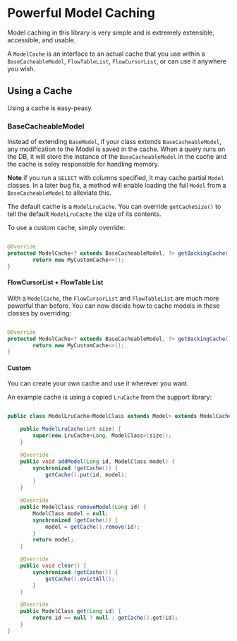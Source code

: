 # Powerful Model Caching

Model caching in this library is very simple and is extremely extensible, accessible, and usable. 

A ```ModelCache``` is an interface to an actual cache that you use within a ```BaseCacheableModel```, ```FlowTableList```, ```FlowCursorList```, or 
can use it anywhere you wish. 

## Using a Cache

Using a cache is easy-peasy.

### BaseCacheableModel

Instead of extending ```BaseModel```, if your class extends ```BaseCacheableModel```, 
any modification to the Model is saved in the cache. When a query runs on the DB, it will store the instance of the ```BaseCacheableModel``` in the cache and the cache is soley responsible for handling memory.

**Note** if you run a ```SELECT``` with columns specified, it may cache partial ```Model``` classes. In a later bug fix, a method will enable loading the full ```Model``` from a ```BaseCacheableModel``` to alleviate this.

The default cache is a ```ModelLruCache```.
You can override ```getCacheSize()``` to tell the default ```ModelLruCache``` the size of its contents. 

To use a custom cache, simply override:

```java

@Override
protected ModelCache<? extends BaseCacheableModel, ?> getBackingCache() {
        return new MyCustomCache<>();
}

```

#### FlowCursorList + FlowTable List

With a ```ModelCache```, the ```FlowCursorList``` and ```FlowTableList``` are much more powerful than before. 
You can now decide how to cache models in these classes by overriding:

```java

@Override
protected ModelCache<? extends BaseCacheableModel, ?> getBackingCache() {
        return new MyCustomCache<>();
}

```


#### Custom

You can create your own cache and use it wherever you want. 

An example cache is using a copied ```LruCache``` from the support library:

```java

public class ModelLruCache<ModelClass extends Model> extends ModelCache<ModelClass, LruCache<Long, ModelClass>>{

    public ModelLruCache(int size) {
        super(new LruCache<Long, ModelClass>(size));
    }

    @Override
    public void addModel(Long id, ModelClass model) {
        synchronized (getCache()) {
            getCache().put(id, model);
        }
    }

    @Override
    public ModelClass removeModel(Long id) {
        ModelClass model = null;
        synchronized (getCache()) {
            model = getCache().remove(id);
        }
        return model;
    }

    @Override
    public void clear() {
        synchronized (getCache()) {
            getCache().evictAll();
        }
    }

    @Override
    public ModelClass get(Long id) {
        return id == null ? null : getCache().get(id);
    }
}


```

